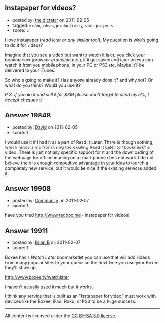 ## Instapaper for videos?

- posted by: [the dictator](https://stackexchange.com/users/-1/473-the-dictator) on 2011-02-05
- tagged: `video`, `ideas`, `productivity`, `side-projects`
- score: 3

I love instapaper (*read later or any similar tool*), My question is who's going to do it for videos? 

Imagine that you see a video but want to watch it later, you click your bookmarklet (*browser extension etc.*), it'll get saved and later on you can watch it from you mobile phone, in your PC or PS3 etc. Maybe it'll be delivered to your iTunes.

So who's going to make it? Has anyone already done it? and why not? Or what do you think? Would you use it?


*P.S. if you do it and sell it for $XM please don't forget to send my 5%, I accept cheques :)*


## Answer 19848

- posted by: [David](https://stackexchange.com/users/-1/2684-david) on 2011-02-05
- score: 1

I would use it if I had it as a part of Read It Later. There is though nothing, which hinders me from using the existing Read It Later to "bookmark" a video. There is just not any specific support for it and the downloading of the webpage for offline reading on a smart phone does not work. I do not believe there is enough competitive advantage in your idea to launch a completely new service, but it would be nice if the existing services added it.


## Answer 19908

- posted by: [Community](https://stackexchange.com/users/-1/-1-community) on 2011-02-07
- score: 1

have you tried http://www.radbox.me - instapaper for videos!


## Answer 19911

- posted by: [Brian B](https://stackexchange.com/users/-1/7144-brian-b) on 2011-02-07
- score: 1

Boxee has a *Watch Later* boomarketlet you can use that will add videos from many popular sites to your queue so the next time you use your Boxee they'll show up.

http://www.boxee.tv/watchlater

I haven't actually used it much but it works. 

I think any service that is built as an "Instapaper for video" must work with devices like the Boxee, iPad, Roku, or PS3 to be a huge success.



---

All content is licensed under the [CC BY-SA 3.0 license](https://creativecommons.org/licenses/by-sa/3.0/).
